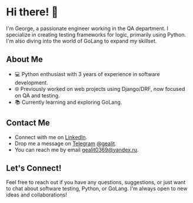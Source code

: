 # Hi there! 👋

I'm George, a passionate engineer working in the QA department. I specialize in creating testing frameworks for logic, primarily using Python. I'm also diving into the world of GoLang to expand my skillset.

## About Me

- 💻 Python enthusiast with 3 years of experience in software development.
- 🌐 Previously worked on web projects using Django/DRF, now focused on QA and testing.
- 📚 Currently learning and exploring GoLang.

## Contact Me

- Connect with me on [LinkedIn](www.linkedin.com/in/gealit).
- Drop me a message on [Telegram](https://t.me/gealit) [@gealit](https://t.me/gealit).
- You can reach me by email gealit0369@yandex.ru.

## Let's Connect!

Feel free to reach out if you have any questions, suggestions, or just want to chat about software testing, Python, or GoLang. I'm always open to new ideas and collaborations!
